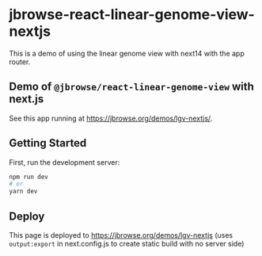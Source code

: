 # jbrowse-react-linear-genome-view-nextjs

This is a demo of using the linear genome view with next14 with the app router.

## Demo of `@jbrowse/react-linear-genome-view` with next.js

See this app running at https://jbrowse.org/demos/lgv-nextjs/.

## Getting Started

First, run the development server:

```bash
npm run dev
# or
yarn dev
```

## Deploy

This page is deployed to https://jbrowse.org/demos/lgv-nextjs (uses
`output:export` in next.config.js to create static build with no server side)
